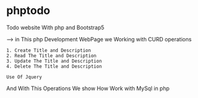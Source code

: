 # phptodo
Todo website With php and Bootstrap5


--> in This php Development WebPage we Working with CURD operations

	1. Create Title and Description
	2. Read The Title and Description
	3. Update The Title and Description
	4. Delete The Title and Description

	Use Of Jquery

And With This Operations We show How Work with MySql in php 
